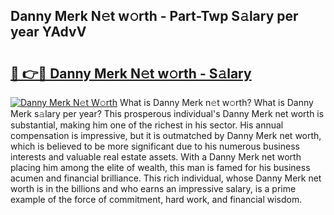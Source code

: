 ## Danny Merk N𝚎t w𝚘rth - Part-Twp S𝚊lary per year YAdvV

# <h2><a href="http://gc11j59.nevu.top/?p=Danny+Merk">🔗 👉🔴 Danny Merk N𝚎t w𝚘rth - S𝚊lary</a></h2>

[![Danny Merk N𝚎t W𝚘rth](https://i.imgur.com/Oavwk0R.jpeg)](http://gc11j59.nevu.top/?p=Danny+Merk)
What is Danny Merk n𝚎t w𝚘rth? What is Danny Merk s𝚊lary per year?
This prosperous individual's Danny Merk net worth is substantial, making him one of the richest in his sector. His annual compensation is impressive, but it is outmatched by Danny Merk net worth, which is believed to be more significant due to his numerous business interests and valuable real estate assets. With a Danny Merk net worth placing him among the elite of wealth, this man is famed for his business acumen and financial brilliance. This rich individual, whose Danny Merk net worth is in the billions and who earns an impressive salary, is a prime example of the force of commitment, hard work, and financial wisdom.

